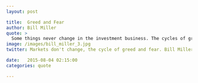 ```yaml
---
layout: post

title:  Greed and Fear
author: Bill Miller
quote: > 
  Some things never change in the investment business. The cycles of greed and fear, of undervaluation and overvaluation,      have persisted as long as there have been markets.
image: /images/bill_miller_3.jpg
twitter: Markets don't change, the cycle of greed and fear. Bill Miller http://quotes.stockflare.com/

date:   2015-08-04 02:15:00
categories: quote

---
```


